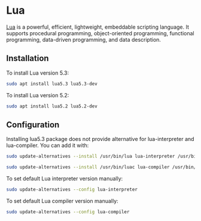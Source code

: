 # Lua

[Lua](https://www.lua.org/) is a powerful, efficient, lightweight, embeddable
scripting language. It supports procedural programming, object-oriented
programming, functional programming, data-driven programming, and data
description.

## Installation

To install Lua version 5.3:

```bash
sudo apt install lua5.3 lua5.3-dev
```

To install Lua version 5.2:

```bash
sudo apt install lua5.2 lua5.2-dev
```

## Configuration

Installing lua5.3 package does not provide alternative for lua-interpreter and
lua-compiler. You can add it with:

```bash
sudo update-alternatives --install /usr/bin/lua lua-interpreter /usr/bin/lua5.3 130 --slave /usr/share/man/man1/lua.1.gz lua-manual /usr/share/man/man1/lua5.3.1.gz

sudo update-alternatives --install /usr/bin/luac lua-compiler /usr/bin/luac5.3 130 --slave /usr/share/man/man1/luac.1.gz lua-compiler-manual /usr/share/man/man1/luac5.3.1.gz
```

To set default Lua interpreter version manually:

```bash
sudo update-alternatives --config lua-interpreter
```

To set default Lua compiler version manually:

```bash
sudo update-alternatives --config lua-compiler
```
